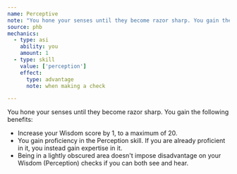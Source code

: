 ```yaml
---
name: Perceptive
note: "You hone your senses until they become razor sharp. You gain the following benefits: "
source: phb
mechanics:
  - type: asi
    ability: you
    amount: 1
  - type: skill
    value: ['perception']
    effect:
      type: advantage
      note: when making a check

---
```

You hone your senses until they become razor sharp. You gain the following benefits: 
- Increase your Wisdom score by 1, to a maximum of 20. 
- You gain proficiency in the Perception skill. If you are already proficient in it, you instead gain expertise in it. 
- Being in a lightly obscured area doesn't impose disadvantage on your Wisdom (Perception) checks if you can both see and hear.

